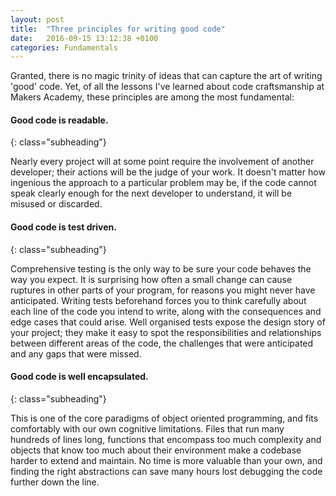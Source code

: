 ```yaml
---
layout: post
title:  "Three principles for writing good code"
date:   2016-09-15 13:12:38 +0100
categories: Fundamentals
---
```


Granted, there is no magic trinity of ideas that can capture the art of writing 'good' code. Yet, of all the lessons I've learned about code craftsmanship at Makers Academy, these principles are among the most fundamental:

#### Good code is readable.
{: class="subheading"}

Nearly every project will at some point require the involvement of another developer; their actions will be the judge of your work. It doesn't matter how ingenious the approach to a particular problem may be, if the code cannot speak clearly enough for the next developer to understand, it will be misused or discarded.  

#### Good code is test driven.
{: class="subheading"}

Comprehensive testing is the only way to be sure your code behaves the way you expect. It is surprising how often a small change can cause ruptures in other parts of your program, for reasons you might never have anticipated. Writing tests beforehand forces you to think carefully about each line of the code you intend to write, along with the consequences and edge cases that could arise. Well organised tests expose the design story of your project; they make it easy to spot the responsibilities and relationships between different areas of the code, the challenges that were anticipated and any gaps that were missed.  

#### Good code is well encapsulated.
{: class="subheading"}

This is one of the core paradigms of object oriented programming, and fits comfortably with our own cognitive limitations. Files that run many hundreds of lines long, functions that encompass too much complexity and objects that know too much about their environment make a codebase harder to extend and maintain. No time is more valuable than your own, and finding the right abstractions can save many hours lost debugging the code further down the line.

